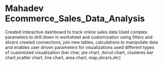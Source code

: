 # Mahadev Ecommerce_Sales_Data_Analysis
Created interactive dashboard to track online sales data
Used complex parameters to drill down in worksheet and customization using filters and slicers
created connections, join new tables, calculations to manipulate data and enables user driven parameters for visualizations
used different types of customized visualization (bar char, pie chart, donut chart, clusteres bar chart,scatter chart, line chart, area chart, map,slicers,etc)
